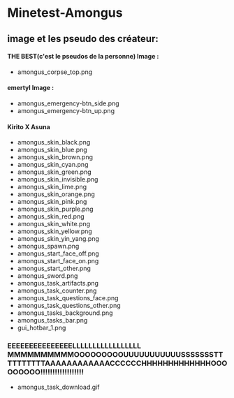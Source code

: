 # Minetest-Amongus
## image et les pseudo des créateur:
#### THE BEST(c'est le pseudos de la personne) Image :
- amongus_corpse_top.png

#### emertyl Image :
- amongus_emergency-btn_side.png
- amongus_emergency-btn_up.png
#### Kirito X Asuna
- amongus_skin_black.png
- amongus_skin_blue.png
- amongus_skin_brown.png
- amongus_skin_cyan.png
- amongus_skin_green.png
- amongus_skin_invisible.png
- amongus_skin_lime.png
- amongus_skin_orange.png
- amongus_skin_pink.png
- amongus_skin_purple.png
- amongus_skin_red.png
- amongus_skin_white.png
- amongus_skin_yellow.png
- amongus_skin_yin_yang.png
- amongus_spawn.png
- amongus_start_face_off.png
- amongus_start_face_on.png
- amongus_start_other.png
- amongus_sword.png
- amongus_task_artifacts.png
- amongus_task_counter.png
- amongus_task_questions_face.png
- amongus_task_questions_other.png
- amongus_tasks_background.png
- amongus_tasks_bar.png
- gui_hotbar_1.png
 ### EEEEEEEEEEEEEEELLLLLLLLLLLLLLLLL              MMMMMMMMMMOOOOOOOOOUUUUUUUUUUUSSSSSSSTTTTTTTTTTAAAAAAAAAAAACCCCCCHHHHHHHHHHHHHOOOOOOOOO!!!!!!!!!!!!!!!!!!
- amongus_task_download.gif
